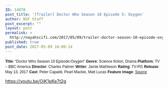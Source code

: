 ```yaml
---
ID: 14878
post_title: '[Trailer] Doctor Who Season 10 Episode 5: Oxygen'
author: NSF Staff
post_excerpt: ""
layout: post
permalink: >
  http://nayahscifi.com/2017/05/09/trailer-doctor-season-10-episode-oxygen/
published: true
post_date: 2017-05-09 16:00:14
---
```

<span style="font-family: arial, helvetica, sans-serif; font-size: 12px;"><strong>Title</strong>: “Doctor Who Season 10 Episode:Oxygen”</span>
<span style="font-family: arial, helvetica, sans-serif; font-size: 12px;"><strong>Genre</strong>: Science fiction, Drama</span>
<span style="font-family: arial, helvetica, sans-serif; font-size: 12px;"><strong>Platform</strong>: TV – BBC America</span>
<span style="font-family: arial, helvetica, sans-serif; font-size: 12px;"><strong>Director</strong>: Charles Palmer</span>
<span style="font-family: arial, helvetica, sans-serif; font-size: 12px;"><strong>Writer</strong>: Jamie Mathieson</span>
<span style="font-family: arial, helvetica, sans-serif; font-size: 12px;"><strong>Rating</strong>: TV-PG</span>
<span style="font-family: arial, helvetica, sans-serif; font-size: 12px;"><strong>Release</strong>: May 13, 2017</span>
<span style="font-family: arial, helvetica, sans-serif; font-size: 12px;"><strong>Cast</strong>: Peter Capaldi, Pearl Mackie, Matt Lucas</span>
<span style="font-family: arial, helvetica, sans-serif; font-size: 12px;"><strong>Feature image</strong>: <a href="http://www.bbcamerica.com/shows/doctor-who/extras/ep-5-photos-oxygen#/2">Source</a></span>

https://youtu.be/OiK1pKe7t2g